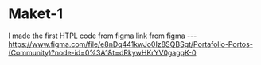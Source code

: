 # Maket-1
I made the first HTPL code from figma 
link from figma --- https://www.figma.com/file/e8nDq441kwJo0Iz8SQBSgt/Portafolio-Portos-(Community)?node-id=0%3A1&t=dRkywHKrYV0gagqK-0
